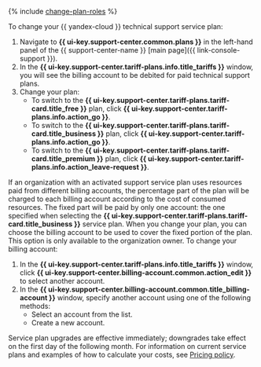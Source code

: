 {% include [change-plan-roles](../../_includes/support/pricing-roles.md) %}

To change your {{ yandex-cloud }} technical support service plan:

1. Navigate to **{{ ui-key.support-center.common.plans }}** in the left-hand panel of the {{ support-center-name }} [main page]({{ link-console-support }}).
1. In the **{{ ui-key.support-center.tariff-plans.info.title_tariffs }}** window, you will see the billing account to be debited for paid technical support plans.
1. Change your plan:
    * To switch to the **{{ ui-key.support-center.tariff-plans.tariff-card.title_free }}** plan, click **{{ ui-key.support-center.tariff-plans.info.action_go }}**.
    * To switch to the **{{ ui-key.support-center.tariff-plans.tariff-card.title_business }}** plan, click **{{ ui-key.support-center.tariff-plans.info.action_go }}**.
    * To switch to the **{{ ui-key.support-center.tariff-plans.tariff-card.title_premium }}** plan, click **{{ ui-key.support-center.tariff-plans.info.action_leave-request }}**.

If an organization with an activated support service plan uses resources paid from different billing accounts, the percentage part of the plan will be charged to each billing account according to the cost of consumed resources. The fixed part will be paid by only one account: the one specified when selecting the **{{ ui-key.support-center.tariff-plans.tariff-card.title_business }}** service plan. When you change your plan, you can choose the billing account to be used to cover the fixed portion of the plan. This option is only available to the organization owner. To change your billing account:

1. In the **{{ ui-key.support-center.tariff-plans.info.title_tariffs }}** window, click **{{ ui-key.support-center.billing-account.common.action_edit }}** to select another account.
1. In the **{{ ui-key.support-center.billing-account.common.title_billing-account }}** window, specify another account using one of the following methods:
    * Select an account from the list.
    * Create a new account.

Service plan upgrades are effective immediately; downgrades take effect on the first day of the following month. For information on current service plans and examples of how to calculate your costs, see [Pricing policy](../../support/pricing.md).